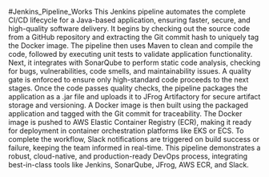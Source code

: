 #Jenkins_Pipeline_Works
This Jenkins pipeline automates the complete CI/CD lifecycle for a Java-based application, ensuring faster, secure, and high-quality software delivery. It begins by checking out the source code from a GitHub repository and extracting the Git commit hash to uniquely tag the Docker image. The pipeline then uses Maven to clean and compile the code, followed by executing unit tests to validate application functionality. Next, it integrates with SonarQube to perform static code analysis, checking for bugs, vulnerabilities, code smells, and maintainability issues. A quality gate is enforced to ensure only high-standard code proceeds to the next stages.
Once the code passes quality checks, the pipeline packages the application as a .jar file and uploads it to JFrog Artifactory for secure artifact storage and versioning. A Docker image is then built using the packaged application and tagged with the Git commit for traceability. The Docker image is pushed to AWS Elastic Container Registry (ECR), making it ready for deployment in container orchestration platforms like EKS or ECS. To complete the workflow, Slack notifications are triggered on build success or failure, keeping the team informed in real-time. This pipeline demonstrates a robust, cloud-native, and production-ready DevOps process, integrating best-in-class tools like Jenkins, SonarQube, JFrog, AWS ECR, and Slack.
